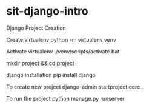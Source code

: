 # sit-django-intro

Django Project Creation 



Create virtualenv 
python -m virtualenv venv 

Activate virtualenv 
./venv/scripts/activate.bat 

mkdir project && cd project 

django installation 
pip install django

To create new project
django-admin startproject core .

To run the project
python manage.py runserver
